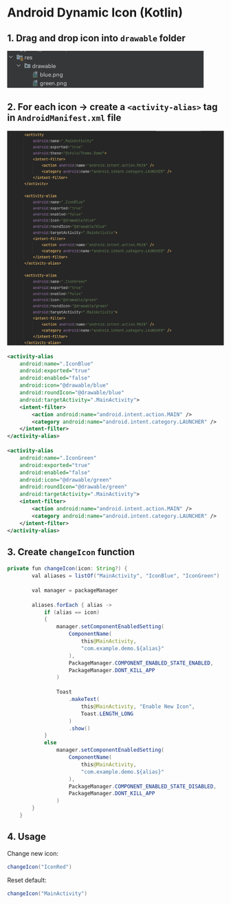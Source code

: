 # Android Dynamic Icon (Kotlin)

## 1. Drag and drop icon into `drawable` folder

![](/images/Screenshot%202024-05-07%20at%2009.23.55.png)

## 2. For each icon -> create a `<activity-alias>` tag in `AndroidManifest.xml` file

![](/images/Screenshot%202024-05-07%20at%2009.31.11.png)

```xml
<activity-alias
    android:name=".IconBlue"
    android:exported="true"
    android:enabled="false"
    android:icon="@drawable/blue"
    android:roundIcon="@drawable/blue"
    android:targetActivity=".MainActivity">
    <intent-filter>
        <action android:name="android.intent.action.MAIN" />
        <category android:name="android.intent.category.LAUNCHER" />
    </intent-filter>
</activity-alias>

<activity-alias
    android:name=".IconGreen"
    android:exported="true"
    android:enabled="false"
    android:icon="@drawable/green"
    android:roundIcon="@drawable/green"
    android:targetActivity=".MainActivity">
    <intent-filter>
        <action android:name="android.intent.action.MAIN" />
        <category android:name="android.intent.category.LAUNCHER" />
    </intent-filter>
</activity-alias>
```

## 3. Create `changeIcon` function

```java
private fun changeIcon(icon: String?) {
        val aliases = listOf("MainActivity", "IconBlue", "IconGreen")

        val manager = packageManager

        aliases.forEach { alias ->
            if (alias == icon)
            {
                manager.setComponentEnabledSetting(
                    ComponentName(
                        this@MainActivity,
                        "com.example.demo.${alias}"
                    ),
                    PackageManager.COMPONENT_ENABLED_STATE_ENABLED,
                    PackageManager.DONT_KILL_APP
                )

                Toast
                    .makeText(
                        this@MainActivity, "Enable New Icon",
                        Toast.LENGTH_LONG
                    )
                    .show()
            }
            else
                manager.setComponentEnabledSetting(
                    ComponentName(
                        this@MainActivity,
                        "com.example.demo.${alias}"
                    ),
                    PackageManager.COMPONENT_ENABLED_STATE_DISABLED,
                    PackageManager.DONT_KILL_APP
                )
        }
    }
```

## 4. Usage

Change new icon:
```java
changeIcon("IconRed")
```

Reset default:
```java
changeIcon("MainActivity")
```